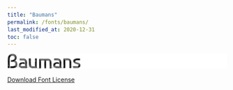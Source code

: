 ```yaml
---
title: "Baumans"
permalink: /fonts/baumans/
last_modified_at: 2020-12-31
toc: false
---
```

![Baumans](/assets/images/fonts/baumans.png)

[Download Font License](https://github.com/inkstitch/inkstitch/blob/kerning/fonts/baumans/LICENSE)
